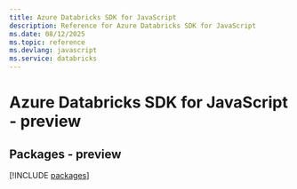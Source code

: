 ```yaml
---
title: Azure Databricks SDK for JavaScript
description: Reference for Azure Databricks SDK for JavaScript
ms.date: 08/12/2025
ms.topic: reference
ms.devlang: javascript
ms.service: databricks
---
```

# Azure Databricks SDK for JavaScript - preview
## Packages - preview
[!INCLUDE [packages](databricks-index.md)]